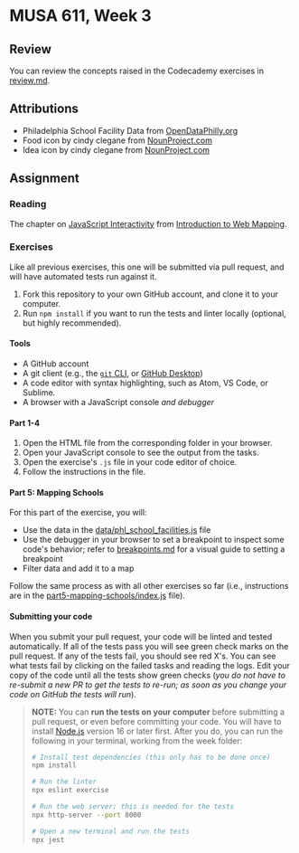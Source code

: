 # MUSA 611, Week 3

## Review

You can review the concepts raised in the Codecademy exercises in [review.md](review.md).

## Attributions

* Philadelphia School Facility Data from [OpenDataPhilly.org](https://opendataphilly.org/dataset/schools)
* Food icon by cindy clegane from [NounProject.com](https://thenounproject.com/icon/food-3000974/)
* Idea icon by cindy clegane from [NounProject.com](https://thenounproject.com/icon/idea-3125903/)


## Assignment

### Reading

The chapter on [JavaScript Interactivity](http://132.72.155.230:3838/js/javascript-interactivity.html) from [Introduction to Web Mapping](http://132.72.155.230:3838/js/index.html).

### Exercises

Like all previous exercises, this one will be submitted via pull request, and will have automated tests run against it.

1.  Fork this repository to your own GitHub account, and clone it to your computer.
1.  Run `npm install` if you want to run the tests and linter locally (optional, but highly recommended).

#### Tools

* A GitHub account
* A git client (e.g., the [`git` CLI](https://git-scm.com/downloads), or [GitHub Desktop](https://desktop.github.com/))
* A code editor with syntax highlighting, such as Atom, VS Code, or Sublime.
* A browser with a JavaScript console _and debugger_

#### Part 1-4

1.  Open the HTML file from the corresponding folder in your browser.
1.  Open your JavaScript console to see the output from the tasks.
1.  Open the exercise's `.js` file in your code editor of choice.
1.  Follow the instructions in the file.

#### Part 5: Mapping Schools

For this part of the exercise, you will:
* Use the data in the [data/phl_school_facilities.js](data/phl_school_facilities.js) file
* Use the debugger in your browser to set a breakpoint to inspect some code's
  behavior; refer to [breakpoints.md](breakpoints.md) for a visual guide to
  setting a breakpoint
* Filter data and add it to a map

Follow the same process as with all other exercises so far (i.e., instructions
are in the [part5-mapping-schools/index.js](part5-mapping-schools/index.js)
file).

#### Submitting your code

When you submit your pull request, your code will be linted and tested automatically. If all of the tests pass you will see green check marks on the pull request. If any of the tests fail, you should see red X's. You can see what tests fail by clicking on the failed tasks and reading the logs. Edit your copy of the code until all the tests show green checks (_you do not have to re-submit a new PR to get the tests to re-run; as soon as you change your code on GitHub the tests will run_).

> **NOTE:** You can **run the tests on your computer** before submitting a pull request, or even before committing your code. You will have to install [Node.js](https://nodejs.org/en/) version 16 or later first. After you do, you can run the following in your terminal, working from the week folder:
> ```bash
> # Install test dependencies (this only has to be done once)
> npm install
>
> # Run the linter
> npx eslint exercise
>
> # Run the web server; this is needed for the tests
> npx http-server --port 8000
>
> # Open a new terminal and run the tests
> npx jest
> ```
